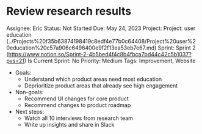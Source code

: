 # Review research results

Assignee: Eric
Status: Not Started
Due: May 24, 2023
Project: Project: user education  (../Projects%20f35b63874198419c8edf4e77b0c64408/Project%20user%20education%20c57a906c6496400e9f2f13ea53eb7e67.md)
Sprint: Sprint 2 (https://www.notion.so/Sprint-2-4b5bed4f4c8b4fbca7bd44c42c5b1037?pvs=21)
Is Current Sprint: No
Priority: Medium
Tags: Improvement, Website

- Goals:
    - Understand which product areas need most education
    - Deprioritize product areas that already see high engagement
- Non-goals:
    - Recommend UI changes for core product
    - Recommend changes to product roadmap
- Next steps:
    - Watch all 10 interviews from research team
    - Write up insights and share in Slack